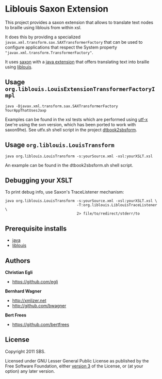 Liblouis Saxon Extension
========================

This project provides a saxon extension that allows to translate text nodes to braille using liblouis from within xsl. 

It does this by providing a specialized `javax.xml.transform.sax.SAXTransformerFactory`
that can be used to configure applications that respect the
System property `"javax.xml.transform.TransformerFactory"`.

It uses [saxon][] with a [java extension][]
that offers translating text into braille using [liblouis].

Usage `org.liblouis.LouisExtensionTransformerFactoryImpl`
--------------------------------------------------------

    java -Djavax.xml.transform.sax.SAXTransformerFactory YourAppThatUsesJaxp

Examples can be found in the xsl tests which are performed using
[utf-x][] (we're using the svn version, which has been ported to work with saxon9he).
See utfx.sh shell script in the project [dtbook2sbsform][].

Usage `org.liblouis.LouisTransform`
-----------------------------------

    java org.liblouis.LouisTransform -s:yourSource.xml -xsl:yourXSLT.xsl

An example can be found in the dtbook2sbsform.sh shell script.

Debugging your XSLT
-------------------

To print debug info, use Saxon's TraceListener mechanism:

    java org.liblouis.LouisTransform -s:yourSource.xml -xsl:yourXSLT.xsl \
                                     -T:org.liblouis.LiblouisTraceListener \
                                     2> file/to/redirect/stderr/to

Prerequisite installs
------------------------

* [java][]
* [liblouis][]

Authors
-------

**Christian Egli**

+ https://github.com/egli

**Bernhard Wagner**

+ http://xmlizer.net
+ http://github.com/bwagner

**Bert Frees**

+ https://github.com/bertfrees

License
---------------------

Copyright 2011 SBS.

Licensed under GNU Lesser General Public License as published by the Free Software Foundation,
either [version 3](http://www.gnu.org/licenses/gpl-3.0.html) of the License, or (at your option) any later version.


[java extension]: https://github.com/sbsdev/LiblouisSaxonExtension
[saxon]: http://saxon.sourceforge.net/
[java]: http://java.sun.com
[liblouis]: http://code.google.com/p/liblouis/
[dtbook2sbsform]: https://github.com/sbsdev/dtbook2sbsform
[utf-x]: http://utf-x.sourceforge.net/
